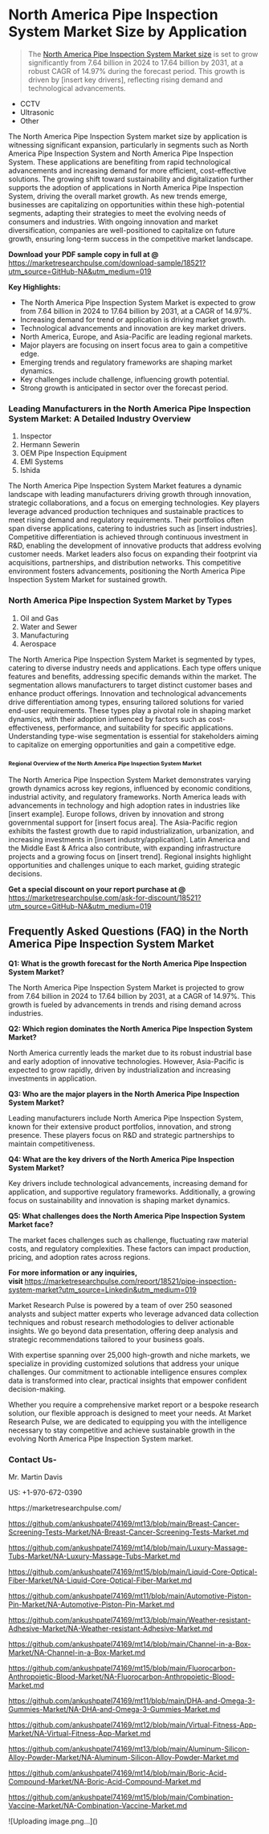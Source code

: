 <h1>North America Pipe Inspection System Market&nbsp;Size by Application</h1><blockquote><p>The <a href="https://marketresearchpulse.com/download-sample/18521?utm_source=GitHub-NA&amp;utm_medium=019">North America Pipe Inspection System Market size</a> is set to grow significantly from 7.64 billion in 2024 to 17.64 billion by 2031, at a robust CAGR of 14.97% during the forecast period. This growth is driven by [insert key drivers], reflecting rising demand and technological advancements.</p></blockquote><ul><li>CCTV<li> Ultrasonic<li> Other</li></ul><p>The North America Pipe Inspection System market size by application is witnessing significant expansion, particularly in segments such as North America Pipe Inspection System and North America Pipe Inspection System. These applications are benefiting from rapid technological advancements and increasing demand for more efficient, cost-effective solutions. The growing shift toward sustainability and digitalization further supports the adoption of applications in North America Pipe Inspection System, driving the overall market growth. As new trends emerge, businesses are capitalizing on opportunities within these high-potential segments, adapting their strategies to meet the evolving needs of consumers and industries. With ongoing innovation and market diversification, companies are well-positioned to capitalize on future growth, ensuring long-term success in the competitive market landscape.</p><p><strong>Download your PDF sample copy in full at @ </strong><a href="https://marketresearchpulse.com/download-sample/18521?utm_source=GitHub-NA&amp;utm_medium=019">https://marketresearchpulse.com/download-sample/18521?utm_source=GitHub-NA&amp;utm_medium=019</a></p><p><strong>Key Highlights: </strong></p><ul><li>The North America Pipe Inspection System Market is expected to grow from 7.64 billion in 2024 to 17.64 billion by 2031, at a CAGR of 14.97%.</li><li>Increasing demand for trend or application is driving market growth.</li><li>Technological advancements and innovation are key market drivers.</li><li>North America, Europe, and Asia-Pacific are leading regional markets.</li><li>Major players are focusing on insert focus area to gain a competitive edge.</li><li>Emerging trends and regulatory frameworks are shaping market dynamics.</li><li>Key challenges include challenge, influencing growth potential.</li><li>Strong growth is anticipated in sector over the forecast period.</li></ul><h3>Leading Manufacturers in the North America Pipe Inspection System Market: A Detailed Industry Overview</h3><ol><li>Inspector</li><li>Hermann Sewerin</li><li>OEM Pipe Inspection Equipment</li><li>EMI Systems</li><li>Ishida</li></ol><div class="flex max-w-full flex-col flex-grow"><div class="min-h-8 text-message flex w-full flex-col items-end gap-2 whitespace-normal break-words [.text-message+&amp;]:mt-5" dir="auto" data-message-author-role="assistant" data-message-id="fd8432e4-4910-450d-b182-61b7bfb0a01f" data-message-model-slug="gpt-4o"><div class="flex w-full flex-col gap-1 empty:hidden first:pt-[3px]"><div class="markdown prose w-full break-words dark:prose-invert light"><p>The North America Pipe Inspection System Market features a dynamic landscape with leading manufacturers driving growth through innovation, strategic collaborations, and a focus on emerging technologies. Key players leverage advanced production techniques and sustainable practices to meet rising demand and regulatory requirements. Their portfolios often span diverse applications, catering to industries such as [insert industries]. Competitive differentiation is achieved through continuous investment in R&amp;D, enabling the development of innovative products that address evolving customer needs. Market leaders also focus on expanding their footprint via acquisitions, partnerships, and distribution networks. This competitive environment fosters advancements, positioning the North America Pipe Inspection System Market for sustained growth.</p></div></div></div></div><h3>North America Pipe Inspection System Market by Types</h3><ol><li>Oil and Gas<li> Water and Sewer<li> Manufacturing<li> Aerospace</li></ol><div class="flex max-w-full flex-col flex-grow"><div class="min-h-8 text-message flex w-full flex-col items-end gap-2 whitespace-normal break-words [.text-message+&amp;]:mt-5" dir="auto" data-message-author-role="assistant" data-message-id="084470be-0bb7-4664-bddf-5156b4f41249" data-message-model-slug="gpt-4o-mini"><div class="flex w-full flex-col gap-1 empty:hidden first:pt-[3px]"><div class="markdown prose w-full break-words dark:prose-invert light"><p>The North America Pipe Inspection System Market is segmented by types, catering to diverse industry needs and applications. Each type offers unique features and benefits, addressing specific demands within the market. The segmentation allows manufacturers to target distinct customer bases and enhance product offerings. Innovation and technological advancements drive differentiation among types, ensuring tailored solutions for varied end-user requirements. These types play a pivotal role in shaping market dynamics, with their adoption influenced by factors such as cost-effectiveness, performance, and suitability for specific applications. Understanding type-wise segmentation is essential for stakeholders aiming to capitalize on emerging opportunities and gain a competitive edge.</p></div></div></div></div><h3><span style="font-size: 11px;">Regional Overview of the North America Pipe Inspection System Market</span></h3><div class="flex max-w-full flex-col flex-grow"><div class="min-h-8 text-message flex w-full flex-col items-end gap-2 whitespace-normal break-words [.text-message+&amp;]:mt-5" dir="auto" data-message-author-role="assistant" data-message-id="e9038762-ce64-4e30-91c9-9bd413514231" data-message-model-slug="gpt-4o-mini"><div class="flex w-full flex-col gap-1 empty:hidden first:pt-[3px]"><div class="markdown prose w-full break-words dark:prose-invert light"><p>The North America Pipe Inspection System Market demonstrates varying growth dynamics across key regions, influenced by economic conditions, industrial activity, and regulatory frameworks. North America leads with advancements in technology and high adoption rates in industries like [insert example]. Europe follows, driven by innovation and strong governmental support for [insert focus area]. The Asia-Pacific region exhibits the fastest growth due to rapid industrialization, urbanization, and increasing investments in [insert industry/application]. Latin America and the Middle East &amp; Africa also contribute, with expanding infrastructure projects and a growing focus on [insert trend]. Regional insights highlight opportunities and challenges unique to each market, guiding strategic decisions.</p></div></div></div></div><p><strong>Get a special discount on your report purchase at @ </strong><a href="https://marketresearchpulse.com/ask-for-discount/18521?utm_source=GitHub-NA&amp;utm_medium=019">https://marketresearchpulse.com/ask-for-discount/18521?utm_source=GitHub-NA&amp;utm_medium=019</a></p><h2>Frequently Asked Questions (FAQ) in the North America Pipe Inspection System Market</h2><p><strong>Q1: What is the growth forecast for the North America Pipe Inspection System Market?</strong></p><p>The North America Pipe Inspection System Market is projected to grow from 7.64 billion in 2024 to 17.64 billion by 2031, at a CAGR of 14.97%. This growth is fueled by advancements in trends and rising demand across industries.</p><p><strong>Q2: Which region dominates the North America Pipe Inspection System Market?</strong></p><p>North America currently leads the market due to its robust industrial base and early adoption of innovative technologies. However, Asia-Pacific is expected to grow rapidly, driven by industrialization and increasing investments in application.</p><p><strong>Q3: Who are the major players in the North America Pipe Inspection System Market?</strong></p><p>Leading manufacturers include North America Pipe Inspection System, known for their extensive product portfolios, innovation, and strong presence. These players focus on R&amp;D and strategic partnerships to maintain competitiveness.</p><p><strong>Q4: What are the key drivers of the North America Pipe Inspection System Market?</strong></p><p>Key drivers include technological advancements, increasing demand for application, and supportive regulatory frameworks. Additionally, a growing focus on sustainability and innovation is shaping market dynamics.</p><p><strong>Q5: What challenges does the North America Pipe Inspection System Market face?</strong></p><p>The market faces challenges such as challenge, fluctuating raw material costs, and regulatory complexities. These factors can impact production, pricing, and adoption rates across regions.</p><p><strong>For more information or any inquiries, visit&nbsp;</strong><a href="https://marketresearchpulse.com/report/18521/pipe-inspection-system-market?utm_source=Linkedin&utm_medium=019">https://marketresearchpulse.com/report/18521/pipe-inspection-system-market?utm_source=Linkedin&utm_medium=019</a></p><p>Market Research Pulse is powered by a team of over 250 seasoned analysts and subject matter experts who leverage advanced data collection techniques and robust research methodologies to deliver actionable insights. We go beyond data presentation, offering deep analysis and strategic recommendations tailored to your business goals.</p><p>With expertise spanning over 25,000 high-growth and niche markets, we specialize in providing customized solutions that address your unique challenges. Our commitment to actionable intelligence ensures complex data is transformed into clear, practical insights that empower confident decision-making.</p><p>Whether you require a comprehensive market report or a bespoke research solution, our flexible approach is designed to meet your needs. At Market Research Pulse, we are dedicated to equipping you with the intelligence necessary to stay competitive and achieve sustainable growth in the evolving North America Pipe Inspection System market.</p><h3><strong>Contact Us-</strong></h3><p>Mr. Martin Davis</p><p>US: +1-970-672-0390</p><p>https://marketresearchpulse.com/</p><p><a href="https://github.com/ankushpatel74169/mt13/blob/main/Breast-Cancer-Screening-Tests-Market/NA-Breast-Cancer-Screening-Tests-Market.md">https://github.com/ankushpatel74169/mt13/blob/main/Breast-Cancer-Screening-Tests-Market/NA-Breast-Cancer-Screening-Tests-Market.md</a></p><p><a href="https://github.com/ankushpatel74169/mt14/blob/main/Luxury-Massage-Tubs-Market/NA-Luxury-Massage-Tubs-Market.md">https://github.com/ankushpatel74169/mt14/blob/main/Luxury-Massage-Tubs-Market/NA-Luxury-Massage-Tubs-Market.md</a></p><p><a href="https://github.com/ankushpatel74169/mt15/blob/main/Liquid-Core-Optical-Fiber-Market/NA-Liquid-Core-Optical-Fiber-Market.md">https://github.com/ankushpatel74169/mt15/blob/main/Liquid-Core-Optical-Fiber-Market/NA-Liquid-Core-Optical-Fiber-Market.md</a></p><p><a href="https://github.com/ankushpatel74169/mt11/blob/main/Automotive-Piston-Pin-Market/NA-Automotive-Piston-Pin-Market.md">https://github.com/ankushpatel74169/mt11/blob/main/Automotive-Piston-Pin-Market/NA-Automotive-Piston-Pin-Market.md</a></p><p><a href="https://github.com/ankushpatel74169/mt13/blob/main/Weather-resistant-Adhesive-Market/NA-Weather-resistant-Adhesive-Market.md">https://github.com/ankushpatel74169/mt13/blob/main/Weather-resistant-Adhesive-Market/NA-Weather-resistant-Adhesive-Market.md</a></p><p><a href="https://github.com/ankushpatel74169/mt14/blob/main/Channel-in-a-Box-Market/NA-Channel-in-a-Box-Market.md">https://github.com/ankushpatel74169/mt14/blob/main/Channel-in-a-Box-Market/NA-Channel-in-a-Box-Market.md</a></p><p><a href="https://github.com/ankushpatel74169/mt15/blob/main/Fluorocarbon-Anthropoietic-Blood-Market/NA-Fluorocarbon-Anthropoietic-Blood-Market.md">https://github.com/ankushpatel74169/mt15/blob/main/Fluorocarbon-Anthropoietic-Blood-Market/NA-Fluorocarbon-Anthropoietic-Blood-Market.md</a></p><p><a href="https://github.com/ankushpatel74169/mt11/blob/main/DHA-and-Omega-3-Gummies-Market/NA-DHA-and-Omega-3-Gummies-Market.md">https://github.com/ankushpatel74169/mt11/blob/main/DHA-and-Omega-3-Gummies-Market/NA-DHA-and-Omega-3-Gummies-Market.md</a></p><p><a href="https://github.com/ankushpatel74169/mt12/blob/main/Virtual-Fitness-App-Market/NA-Virtual-Fitness-App-Market.md">https://github.com/ankushpatel74169/mt12/blob/main/Virtual-Fitness-App-Market/NA-Virtual-Fitness-App-Market.md</a></p><p><a href="https://github.com/ankushpatel74169/mt13/blob/main/Aluminum-Silicon-Alloy-Powder-Market/NA-Aluminum-Silicon-Alloy-Powder-Market.md">https://github.com/ankushpatel74169/mt13/blob/main/Aluminum-Silicon-Alloy-Powder-Market/NA-Aluminum-Silicon-Alloy-Powder-Market.md</a></p><p><a href="https://github.com/ankushpatel74169/mt14/blob/main/Boric-Acid-Compound-Market/NA-Boric-Acid-Compound-Market.md">https://github.com/ankushpatel74169/mt14/blob/main/Boric-Acid-Compound-Market/NA-Boric-Acid-Compound-Market.md</a></p><p><a href="https://github.com/ankushpatel74169/mt15/blob/main/Combination-Vaccine-Market/NA-Combination-Vaccine-Market.md">https://github.com/ankushpatel74169/mt15/blob/main/Combination-Vaccine-Market/NA-Combination-Vaccine-Market.md</a></p>
![Uploading image.png…]()
